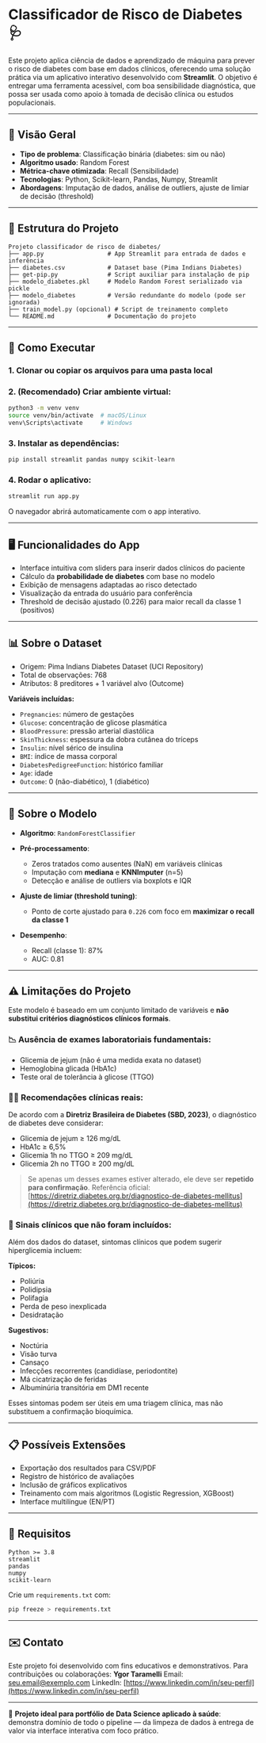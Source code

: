 # Classificador de Risco de Diabetes 🩺

Este projeto aplica ciência de dados e aprendizado de máquina para prever o risco de diabetes com base em dados clínicos, oferecendo uma solução prática via um aplicativo interativo desenvolvido com **Streamlit**. O objetivo é entregar uma ferramenta acessível, com boa sensibilidade diagnóstica, que possa ser usada como apoio à tomada de decisão clínica ou estudos populacionais.

---

## 🧠 Visão Geral

* **Tipo de problema**: Classificação binária (diabetes: sim ou não)
* **Algoritmo usado**: Random Forest
* **Métrica-chave otimizada**: Recall (Sensibilidade)
* **Tecnologias**: Python, Scikit-learn, Pandas, Numpy, Streamlit
* **Abordagens**: Imputação de dados, análise de outliers, ajuste de limiar de decisão (threshold)

---

## 📂 Estrutura do Projeto

```
Projeto classificador de risco de diabetes/
├── app.py                  # App Streamlit para entrada de dados e inferência
├── diabetes.csv            # Dataset base (Pima Indians Diabetes)
├── get-pip.py              # Script auxiliar para instalação de pip
├── modelo_diabetes.pkl     # Modelo Random Forest serializado via pickle
├── modelo_diabetes         # Versão redundante do modelo (pode ser ignorada)
├── train_model.py (opcional) # Script de treinamento completo
└── README.md               # Documentação do projeto
```

---

## 🚀 Como Executar

### 1. Clonar ou copiar os arquivos para uma pasta local

### 2. (Recomendado) Criar ambiente virtual:

```bash
python3 -m venv venv
source venv/bin/activate  # macOS/Linux
venv\Scripts\activate     # Windows
```

### 3. Instalar as dependências:

```bash
pip install streamlit pandas numpy scikit-learn
```

### 4. Rodar o aplicativo:

```bash
streamlit run app.py
```

O navegador abrirá automaticamente com o app interativo.

---

## 🖥️ Funcionalidades do App

* Interface intuitiva com sliders para inserir dados clínicos do paciente
* Cálculo da **probabilidade de diabetes** com base no modelo
* Exibição de mensagens adaptadas ao risco detectado
* Visualização da entrada do usuário para conferência
* Threshold de decisão ajustado (0.226) para maior recall da classe 1 (positivos)

---

## 📊 Sobre o Dataset

* Origem: Pima Indians Diabetes Dataset (UCI Repository)
* Total de observações: 768
* Atributos: 8 preditores + 1 variável alvo (Outcome)

**Variáveis incluídas:**

* `Pregnancies`: número de gestações
* `Glucose`: concentração de glicose plasmática
* `BloodPressure`: pressão arterial diastólica
* `SkinThickness`: espessura da dobra cutânea do tríceps
* `Insulin`: nível sérico de insulina
* `BMI`: índice de massa corporal
* `DiabetesPedigreeFunction`: histórico familiar
* `Age`: idade
* `Outcome`: 0 (não-diabético), 1 (diabético)

---

## 🧪 Sobre o Modelo

* **Algoritmo**: `RandomForestClassifier`
* **Pré-processamento**:

  * Zeros tratados como ausentes (NaN) em variáveis clínicas
  * Imputação com **mediana** e **KNNImputer** (n=5)
  * Detecção e análise de outliers via boxplots e IQR
* **Ajuste de limiar (threshold tuning)**:

  * Ponto de corte ajustado para `0.226` com foco em **maximizar o recall da classe 1**
* **Desempenho**:

  * Recall (classe 1): 87%
  * AUC: 0.81

---

## ⚠️ Limitações do Projeto

Este modelo é baseado em um conjunto limitado de variáveis e **não substitui critérios diagnósticos clínicos formais**.

### 📉 Ausência de exames laboratoriais fundamentais:

* Glicemia de jejum (não é uma medida exata no dataset)
* Hemoglobina glicada (HbA1c)
* Teste oral de tolerância à glicose (TTGO)

### 👩‍⚕️ Recomendações clínicas reais:

De acordo com a **Diretriz Brasileira de Diabetes (SBD, 2023)**, o diagnóstico de diabetes deve considerar:

* Glicemia de jejum ≥ 126 mg/dL
* HbA1c ≥ 6,5%
* Glicemia 1h no TTGO ≥ 209 mg/dL
* Glicemia 2h no TTGO ≥ 200 mg/dL

> Se apenas um desses exames estiver alterado, ele deve ser **repetido para confirmação**. Referência oficial: [https://diretriz.diabetes.org.br/diagnostico-de-diabetes-mellitus](https://diretriz.diabetes.org.br/diagnostico-de-diabetes-mellitus)

### 📌 Sinais clínicos que não foram incluídos:

Além dos dados do dataset, sintomas clínicos que podem sugerir hiperglicemia incluem:

**Típicos:**

* Poliúria
* Polidipsia
* Polifagia
* Perda de peso inexplicada
* Desidratação

**Sugestivos:**

* Noctúria
* Visão turva
* Cansaço
* Infecções recorrentes (candidíase, periodontite)
* Má cicatrização de feridas
* Albuminúria transitória em DM1 recente

Esses sintomas podem ser úteis em uma triagem clínica, mas não substituem a confirmação bioquímica.

---

## 📋 Possíveis Extensões

* Exportação dos resultados para CSV/PDF
* Registro de histórico de avaliações
* Inclusão de gráficos explicativos
* Treinamento com mais algoritmos (Logistic Regression, XGBoost)
* Interface multilíngue (EN/PT)

---

## 📎 Requisitos

```text
Python >= 3.8
streamlit
pandas
numpy
scikit-learn
```

Crie um `requirements.txt` com:

```bash
pip freeze > requirements.txt
```

---

## ✉️ Contato

Este projeto foi desenvolvido com fins educativos e demonstrativos. Para contribuições ou colaborações:
**Ygor Taramelli**
Email: [seu.email@exemplo.com](mailto:seu.email@exemplo.com)
LinkedIn: [https://www.linkedin.com/in/seu-perfil](https://www.linkedin.com/in/seu-perfil)

---

🔗 **Projeto ideal para portfólio de Data Science aplicado à saúde**: demonstra domínio de todo o pipeline — da limpeza de dados à entrega de valor via interface interativa com foco prático.
